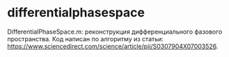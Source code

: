 # differentialphasespace

DifferentialPhaseSpace.m: реконструкция дифференциального фазового пространства. Код написан по алгоритму из статьи: https://www.sciencedirect.com/science/article/pii/S0307904X07003526.
